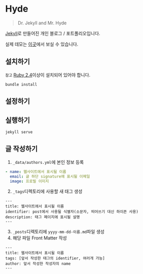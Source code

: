 # Hyde

> Dr. Jekyll and Mr. Hyde

[Jekyll](https://https://jekyllrb.com/)로 만들어진 개인 블로그 / 포트폴리오입니다.

실제 데모는 [이곳](https://chemistryx.me/)에서 보실 수 있습니다.

## 설치하기

`참고` [Ruby 2.4](https://www.ruby-lang.org)이상이 설치되어 있어야 합니다.

```
bundle install
```

## 설정하기

## 실행하기

```
jekyll serve
```

## 글 작성하기

1. `_data/authors.yml`에 본인 정보 등록

```yaml
- name: 웹사이트에서 표시될 이름
  email: 글 하단 signature에 표시될 이메일
  image: 프로필 이미지
```

2. `_tags`디렉토리에 사용할 새 태그 생성

```
---
title: 웹사이트에서 표시될 이름
identifier: post에서 사용될 식별자(소문자, 띄어쓰기 대신 하이픈 사용)
description: 태그 페이지에 표시될 설명
---
```

3. `_posts`디렉토리에 `yyyy-mm-dd-이름.md`파일 생성
4. 해당 파일 Front Matter 작성

```
---
title: 웹사이트에서 표시될 이름
tags: [앞서 작성한 태그의 identifier, 여러개 가능]
author: 앞서 작성한 작성자의 name
---
```
